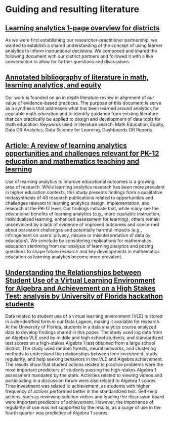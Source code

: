 # Guiding and resulting literature

## [Learning analytics 1-page overview for districts](https://github.com/lastingerlx/datahub/blob/0184603538924b9165e09623248e0d4364ce0f23/Guiding%20and%20resulting%20literature/Learning%20Analytics%201-page.pdf)

As we were first establishing our researcher-practitioner partnership, we wanted to establish a shared understanding of the concept of using learner analytics to inform instructional decisions.  We composed and shared the following document with our district partners and followed it with a live conversation to allow for further questions and discussions.   

## [Annotated bibliography of literature in math, learning analytics, and equity](https://github.com/lastingerlx/datahub/blob/c915bc1d9d122e034325b1518f17fb064f4690db/Guiding%20and%20resulting%20literature/Annotated%20Bib%20Analytics%20Math%202023.pdf)

Our work is founded on an in depth literature review in alignment of our value of evidence-based practices.   The purpose of this document is serve as a synthesis that addresses what has been learned around analytics for equitable math education and to identify guidance from existing literature that can practically be applied to design and development of data tools for math education. Keywords used in literature search: Math Education, Equity, Data OR Analytics, Data Science for Learning, Dashboards OR Reports 

## [Article: A review of learning analytics opportunities and challenges relevant for PK-12 education and mathematics teaching and learning](https://www.cell.com/heliyon/fulltext/S2405-8440(24)01798-5?_returnURL=https%3A%2F%2Flinkinghub.elsevier.com%2Fretrieve%2Fpii%2FS2405844024017985%3Fshowall%3Dtrue)

Use of learning analytics to improve educational outcomes is a growing area of research. While learning analytics research has been more prevalent in higher education contexts, this study presents findings from a qualitative metasynthesis of 48 research publications related to opportunities and challenges relevant to learning analytics design, implementation, and research at the PK-12 level. Our findings indicate that, while many see the educational benefits of learning analytics (e.g., more equitable instruction, individualized learning, enhanced assessment for learning); others remain unconvinced by a lack of evidence of improved outcomes and concerned about persistent challenges and potentially harmful impacts (e.g., infringement on users’ privacy, misuse or misinterpretation of data by educators). We conclude by considering implications for mathematics education stemming from our analysis of learning analytics and posing questions to shape future research and key developments in mathematics education as learning analytics become more prevalent.

## [Understanding the Relationships between Student Use of a Virtual Learning Environment for Algebra and Achievement on a High Stakes Test: analysis by University of Florida hackathon students](https://github.com/lastingerlx/datahub/blob/main/Guiding%20and%20resulting%20literature/AlgebraVLEAchievement2023.pdf)

Data related to student use of a virtual learning environment (VLE) is stored in a de-identfied form in our Data Lagoon, making it available for research. At the University of Florida, students in a data analytics course analyzed data to develop findings shared in this paper. The study used log data from an Algebra VLE used by middle and high school students, and standardized test scores on a high-stakes Algebra 1 test obtained from a large school district. The study used random forests, neural networks, and clustering methods to understand the relationships between time investment, study regularity, and help seeking behaviors in the VLE and Algebra achievement. The results show that student actions related to practice problems were the most important predictors of students passing the high-stakes Algebra 1 assessment mandated by the state. Activities related to viewing videos and participating in a discussion forum were also related to Algebra 1 scores. Time
investment was related to achievement, as students with higher frequency of actions performed better in the standardized test. Self-help actions, such as reviewing solution videos and loading the discussion board were important predictors of achievement. However, the importance of regularity of use was not supported by the results, as a surge of use in the fourth quarter was predictive of Algebra 1 scores. 
